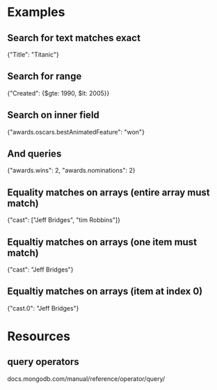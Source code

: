 # Examples

## Search for text matches exact
{"Title": "Titanic"}

## Search for range
{"Created": {$gte: 1990, $lt: 2005}}

## Search on inner field
{"awards.oscars.bestAnimatedFeature": "won"}

## And queries
{"awards.wins": 2, "awards.nominations": 2}

## Equality matches on arrays (entire array must match)
{"cast": ["Jeff Bridges", "tim Robbins"]}

## Equaltiy matches on arrays (one item must match)
{"cast": "Jeff Bridges"}

## Equaltiy matches on arrays (item at index 0)
{"cast.0": "Jeff Bridges"}

# Resources

## query operators
docs.mongodb.com/manual/reference/operator/query/



